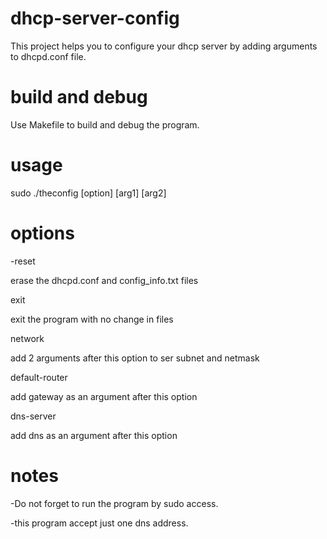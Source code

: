# dhcp-server-config
This project helps you to configure your dhcp server by adding arguments to dhcpd.conf file.

# build and debug

Use Makefile to build and debug the program.
# usage
sudo ./theconfig [option] [arg1] [arg2]

# options
-reset

erase the dhcpd.conf and config_info.txt files


exit

exit the program with no change in files


network

add 2 arguments after this option to ser subnet and netmask

default-router

add gateway as an argument after this option


dns-server

add dns as an argument after this option 


# notes
 -Do not forget to run the program by sudo access.

-this program accept just one dns address.
